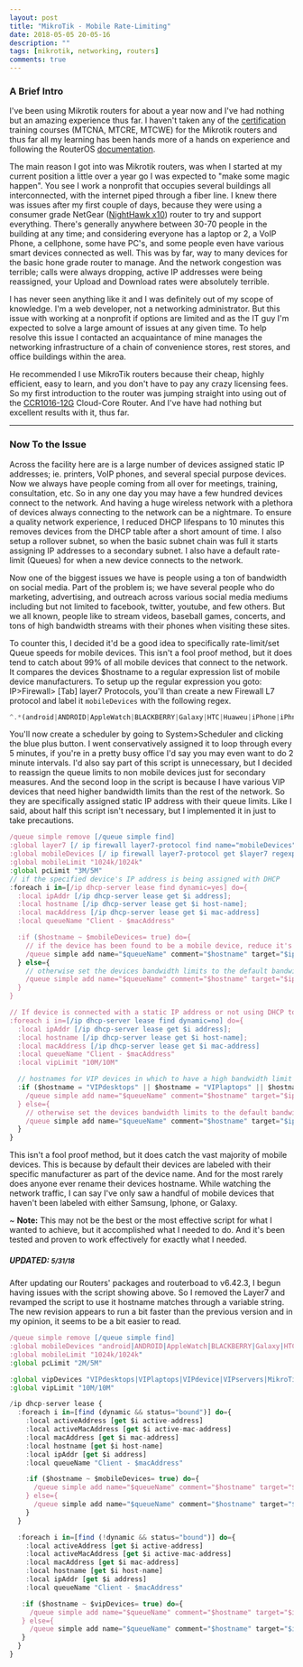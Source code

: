 ```yaml
---
layout: post
title: "MikroTik - Mobile Rate-Limiting"
date: 2018-05-05 20-05-16
description: ""
tags: [mikrotik, networking, routers]
comments: true
---
```

### A Brief Intro
I've been using Mikrotik routers for about a year now and I've had nothing but an amazing experience thus far.
I haven't taken any of the [certification](https://mikrotik.com/training/) training courses (MTCNA, MTCRE, MTCWE) for the Mikrotik routers and thus far all my learning has been hands more of a hands on experience and following the RouterOS [documentation](https://wiki.mikrotik.com/wiki/Manual:TOC).

The main reason I got into was Mikrotik routers, was when I started at my current position a little over a year go I was expected to "make some magic happen". You see I work a nonprofit that occupies several buildings all interconnected, with the internet piped through a fiber line. I knew there was issues after my first couple of days, because they were using a consumer grade NetGear ([NightHawk x10](https://www.netgear.com/landings/ad7200/)) router to try and support everything. There's generally anywhere between 30-70 people in the building at any time; and considering everyone has a laptop or 2, a VoIP Phone, a cellphone, some have PC's, and some people even have various smart devices connected as well. This was by far, way to many devices for the basic hone grade router to manage. And the network congestion was terrible; calls were always dropping, active IP addresses were being reassigned, your Upload and Download rates were absolutely terrible.

I has never seen anything like it and I was definitely out of my scope of knowledge. I'm a web developer, not a networking administrator. But this issue with working at a nonprofit if options are limited and as the IT guy I'm expected to solve a large amount of issues at any given time. To help resolve this issue I contacted an acquaintance of mine manages the networking infrastructure of a chain of convenience stores, rest stores, and office buildings within the area.

He recommended I use MikroTik routers because their cheap, highly efficient, easy to learn, and you don't have to pay any crazy licensing fees. So my first introduction to the router was jumping straight into using out of the [CCR1016-12G](https://mikrotik.com/product/CCR1016-12G) Cloud-Core Router. And I've have had nothing but excellent results with it, thus far.

-----

### Now To the Issue
Across the facility here are is a large number of devices assigned static IP addresses; ie. printers, VoIP phones, and several special purpose devices. Now we always have people coming from all over for meetings, training, consultation, etc. So in any one day you may have a few hundred devices connect to the network. And having a huge wireless network with a plethora of devices always connecting to the network can be a nightmare. To ensure a quality network experience, I reduced DHCP lifespans to 10 minutes this removes devices from the DHCP table after a short amount of time. I also setup a rollover subnet, so when the basic subnet chain was full it starts assigning IP addresses to a secondary subnet. I also have a default rate-limit (Queues) for when a new device connects to the network.

Now one of the biggest issues we have is people using a ton of bandwidth on social media. Part of the problem is; we have several people who do marketing, advertising, and outreach across various social media mediums including but not limited to facebook, twitter, youtube, and few others. But we all known, people like to stream videos, baseball games, concerts, and tons of high bandwidth streams with their phones when visiting these sites.

To counter this, I decided it'd be a good idea to specifically rate-limit/set Queue speeds for mobile devices. This isn't a fool proof method, but it does tend to catch about 99% of all mobile devices that connect to the network. It compares the devices $hostname to a regular expression list of mobile device manufacturers.
To setup up the regular expression you goto: IP>Firewall> [Tab] layer7 Protocols, you'll than create a new Firewall L7 protocol and label it `mobileDevices` with the following regex.
```javascript
^.*(android|ANDROID|AppleWatch|BLACKBERRY|Galaxy|HTC|Huaweu|iPhone|iPhne|Moto|SAMSUNG|Xperia).*$
```

You'll now create a scheduler by going to System>Scheduler and clicking the blue plus button. I went conservatively assigned it to loop through every 5 minutes, if you're in a pretty busy office I'd say you may even want to do 2 minute intervals. I'd also say part of this script is unnecessary, but I decided to reassign the queue limits to non mobile devices just for secondary measures. And the second loop in the script is because I have various VIP devices that need higher bandwidth limits than the rest of the network. So they are specifically assigned static IP address with their queue limits. Like I said, about half this script isn't necessary, but I implemented it in just to take precautions.

```javascript
/queue simple remove [/queue simple find]
:global layer7 [/ ip firewall layer7-protocol find name="mobileDevices"]
:global mobileDevices [/ ip firewall layer7-protocol get $layer7 regexp]
:global mobileLimit "1024k/1024k"
:global pcLimit "3M/5M"
// if the specified device's IP address is being assigned with DHCP
:foreach i in=[/ip dhcp-server lease find dynamic=yes] do={
  :local ipAddr [/ip dhcp-server lease get $i address];
  :local hostname [/ip dhcp-server lease get $i host-name];
  :local macAddress [/ip dhcp-server lease get $i mac-address]
  :local queueName "Client - $macAddress"

  :if ($hostname ~ $mobileDevices= true) do={
    // if the device has been found to be a mobile device, reduce it's bandwidth - $mobileLimit
    /queue simple add name="$queueName" comment="$hostname" target="$ipAddr" max-limit="$mobileLimit"
  } else={
    // otherwise set the devices bandwidth limits to the default bandwidth limits - $pcLimit
    /queue simple add name="$queueName" comment="$hostname" target="$ipAddr" max-limit="$pcLimit"
  }
}

// If device is connected with a static IP address or not using DHCP to assign it's IP
:foreach i in=[/ip dhcp-server lease find dynamic=no] do={
  :local ipAddr [/ip dhcp-server lease get $i address];
  :local hostname [/ip dhcp-server lease get $i host-name];
  :local macAddress [/ip dhcp-server lease get $i mac-address]
  :local queueName "Client - $macAddress"
  :local vipLimit "10M/10M"

  // hostnames for VIP devices in which to have a high bandwidth limit - $vipLimit
  :if ($hostname = "VIPdesktops" || $hostname = "VIPlaptops" || $hostname = "VIPdevice") do={
    /queue simple add name="$queueName" comment="$hostname" target="$ipAddr" max-limit="$vipLimit"
  } else={
    // otherwise set the devices bandwidth limits to the default bandwidth limits - $pcLimit
    /queue simple add name="$queueName" comment="$hostname" target="$ipAddr" max-limit="$pcLimit"
  }
}
```

This isn't a fool proof method, but it does catch the vast majority of mobile devices. This is because by default their devices are labeled with their specific manufacturer as part of the device name. And for the most rarely does anyone ever rename their devices hostname. While watching the network traffic, I can say I've only saw a handful of mobile devices that haven't been labeled with either Samsung, Iphone, or Galaxy.

~ **Note:** This may not be the best or the most effective script for what I wanted to achieve, but it accomplished what I needed to do. And it's been tested and proven to work effectively for exactly what I needed.

##### UPDATED: <small class="text-muted">5/31/18</small>
After updating our Routers' packages and routerboad to v6.42.3, I begun having issues with the script showing above.
So I removed the Layer7 and revamped the script to use it hostname matches through a variable string. The new revision appears to run a bit faster than the previous version and in my opinion, it seems to be a bit easier to read.

```javascript
/queue simple remove [/queue simple find]
:global mobileDevices "android|ANDROID|AppleWatch|BLACKBERRY|Galaxy|HTC|Huawei|iPad|iPhone|iphone|iPhne|Moto|SAMSUNG|Unknown|Xperia"
:global mobileLimit "1024k/1024k"
:global pcLimit "2M/5M"

:global vipDevices "VIPdesktops|VIPlaptops|VIPdevice|VIPservers|MikroTik|CapAC"
:global vipLimit "10M/10M"

/ip dhcp-server lease {
  :foreach i in=[find (dynamic && status="bound")] do={
    :local activeAddress [get $i active-address]
    :local activeMacAddress [get $i active-mac-address]
    :local macAddress [get $i mac-address]
    :local hostname [get $i host-name]
    :local ipAddr [get $i address]
    :local queueName "Client - $macAddress"

    :if ($hostname ~ $mobileDevices= true) do={
      /queue simple add name="$queueName" comment="$hostname" target="$ipAddr" max-limit="$mobileLimit"
    } else={
      /queue simple add name="$queueName" comment="$hostname" target="$ipAddr" max-limit="$pcLimit"
    }
  }

  :foreach i in=[find (!dynamic && status="bound")] do={
    :local activeAddress [get $i active-address]
    :local activeMacAddress [get $i active-mac-address]
    :local macAddress [get $i mac-address]
    :local hostname [get $i host-name]
    :local ipAddr [get $i address]
    :local queueName "Client - $macAddress"

   :if ($hostname ~ $vipDevices= true) do={
     /queue simple add name="$queueName" comment="$hostname" target="$ipAddr" max-limit="$vipLimit"
   } else={
     /queue simple add name="$queueName" comment="$hostname" target="$ipAddr" max-limit="$pcLimit"
   }
  }
}
```
